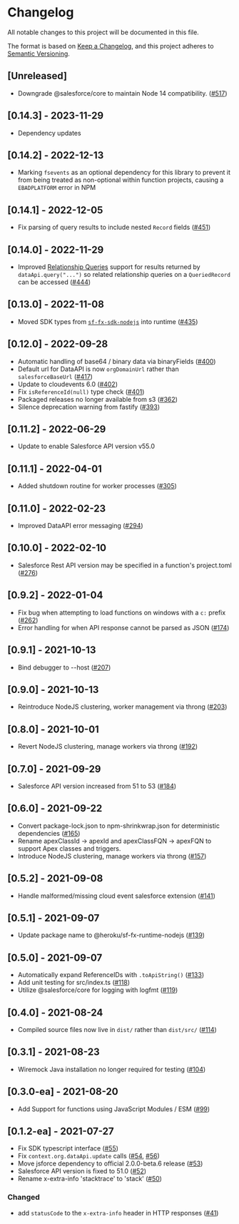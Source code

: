 # Changelog
All notable changes to this project will be documented in this file.

The format is based on [Keep a Changelog](https://keepachangelog.com/en/1.0.0/),
and this project adheres to [Semantic Versioning](https://semver.org/spec/v2.0.0.html).

## [Unreleased]
- Downgrade @salesforce/core to maintain Node 14 compatibility. ([#517](https://github.com/forcedotcom/sf-fx-runtime-nodejs/pull/517))

## [0.14.3] - 2023-11-29
- Dependency updates

## [0.14.2] - 2022-12-13
- Marking `fsevents` as an optional dependency for this library to prevent it from being treated as non-optional
  within function projects, causing a `EBADPLATFORM` error in NPM

## [0.14.1] - 2022-12-05
- Fix parsing of query results to include nested `Record` fields ([#451](https://github.com/forcedotcom/sf-fx-runtime-nodejs/pull/451))

## [0.14.0] - 2022-11-29
- Improved [Relationship Queries](https://developer.salesforce.com/docs/atlas.en-us.soql_sosl.meta/soql_sosl/sforce_api_calls_soql_relationships.htm) support for results returned by `dataApi.query("...")`
  so related relationship queries on a `QueriedRecord` can be accessed ([#444](https://github.com/forcedotcom/sf-fx-runtime-nodejs/pull/444))

## [0.13.0] - 2022-11-08
- Moved SDK types from [`sf-fx-sdk-nodejs`](https://github.com/forcedotcom/sf-fx-sdk-nodejs) into runtime ([#435](https://github.com/forcedotcom/sf-fx-runtime-nodejs/pull/435))

## [0.12.0] - 2022-09-28

- Automatic handling of base64 / binary data via binaryFields ([#400](https://github.com/forcedotcom/sf-fx-runtime-nodejs/pull/400))
- Default url for DataAPI is now `orgDomainUrl` rather than `salesforceBaseUrl` ([#417](https://github.com/forcedotcom/sf-fx-runtime-nodejs/pull/417))
- Update to cloudevents 6.0 ([#402](https://github.com/forcedotcom/sf-fx-runtime-nodejs/pull/402))
- Fix `isReferenceId(null)` type check ([#401](https://github.com/forcedotcom/sf-fx-runtime-nodejs/pull/401))
- Packaged releases no longer available from s3 ([#362](https://github.com/forcedotcom/sf-fx-runtime-nodejs/pull/362))
- Silence deprecation warning from fastify ([#393](https://github.com/forcedotcom/sf-fx-runtime-nodejs/pull/393))

## [0.11.2] - 2022-06-29
- Update to enable Salesforce API version v55.0

## [0.11.1] - 2022-04-01

- Added shutdown routine for worker processes ([#305](https://github.com/forcedotcom/sf-fx-runtime-nodejs/pull/305))

## [0.11.0] - 2022-02-23

- Improved DataAPI error messaging ([#294](https://github.com/forcedotcom/sf-fx-runtime-nodejs/pull/294))

## [0.10.0] - 2022-02-10

- Salesforce Rest API version may be specified in a function's project.toml ([#276](https://github.com/forcedotcom/sf-fx-runtime-nodejs/pull/276))

## [0.9.2] - 2022-01-04

- Fix bug when attempting to load functions on windows with a `c:` prefix ([#262](https://github.com/forcedotcom/sf-fx-runtime-nodejs/pull/262))
- Error handling for when API response cannot be parsed as JSON ([#174](https://github.com/forcedotcom/sf-fx-runtime-nodejs/pull/174))

## [0.9.1] - 2021-10-13

- Bind debugger to --host ([#207](https://github.com/forcedotcom/sf-fx-runtime-nodejs/pull/207))

## [0.9.0] - 2021-10-13

- Reintroduce NodeJS clustering, worker management via throng ([#203](https://github.com/forcedotcom/sf-fx-runtime-nodejs/pull/203))

## [0.8.0] - 2021-10-01

- Revert NodeJS clustering, manage workers via throng ([#192](https://github.com/forcedotcom/sf-fx-runtime-nodejs/pull/192))

## [0.7.0] - 2021-09-29

- Salesforce API version increased from 51 to 53 ([#184](https://github.com/forcedotcom/sf-fx-runtime-nodejs/pull/184))

## [0.6.0] - 2021-09-22

- Convert package-lock.json to npm-shrinkwrap.json for deterministic dependencies ([#165](https://github.com/forcedotcom/sf-fx-runtime-nodejs/pull/165))
- Rename apexClassId -> apexId and apexClassFQN -> apexFQN to support Apex classes and triggers.
- Introduce NodeJS clustering, manage workers via throng ([#157](https://github.com/forcedotcom/sf-fx-runtime-nodejs/pull/157))

## [0.5.2] - 2021-09-08

- Handle malformed/missing cloud event salesforce extension ([#141](https://github.com/forcedotcom/sf-fx-runtime-nodejs/pull/141))

## [0.5.1] - 2021-09-07

- Update package name to @heroku/sf-fx-runtime-nodejs ([#139](https://github.com/forcedotcom/sf-fx-runtime-nodejs/pull/139))

## [0.5.0] - 2021-09-07

- Automatically expand ReferenceIDs with `.toApiString()` ([#133](https://github.com/forcedotcom/sf-fx-runtime-nodejs/pull/133))
- Add unit testing for src/index.ts ([#118](https://github.com/forcedotcom/sf-fx-runtime-nodejs/pull/118))
- Utilize @salesforce/core for logging with logfmt ([#119](https://github.com/forcedotcom/sf-fx-runtime-nodejs/pull/119))

## [0.4.0] - 2021-08-24

- Compiled source files now live in `dist/` rather than `dist/src/`
  ([#114](https://github.com/forcedotcom/sf-fx-runtime-nodejs/pull/114))

## [0.3.1] - 2021-08-23
- Wiremock Java installation no longer required for testing ([#104](https://github.com/forcedotcom/sf-fx-runtime-nodejs/pull/104))

## [0.3.0-ea] - 2021-08-20

- Add Support for functions using JavaScript Modules / ESM ([#99](https://github.com/forcedotcom/sf-fx-runtime-nodejs/pull/99))

## [0.1.2-ea] - 2021-07-27

- Fix SDK typescript interface  ([#55](https://github.com/forcedotcom/sf-fx-runtime-nodejs/pull/55))
- Fix `context.org.dataApi.update` calls ([#54](https://github.com/forcedotcom/sf-fx-runtime-nodejs/pull/54), [#56](https://github.com/forcedotcom/sf-fx-runtime-nodejs/pull/56))
- Move jsforce dependency to official 2.0.0-beta.6 release ([#53](https://github.com/forcedotcom/sf-fx-runtime-nodejs/pull/53))
- Salesforce API version is fixed to 51.0 ([#52](https://github.com/forcedotcom/sf-fx-runtime-nodejs/pull/52))
- Rename x-extra-info 'stacktrace' to 'stack' ([#50](https://github.com/forcedotcom/sf-fx-runtime-nodejs/pull/50))

### Changed
- add `statusCode` to the `x-extra-info` header in HTTP responses ([#41](https://github.com/forcedotcom/sf-fx-runtime-nodejs/pull/41))
